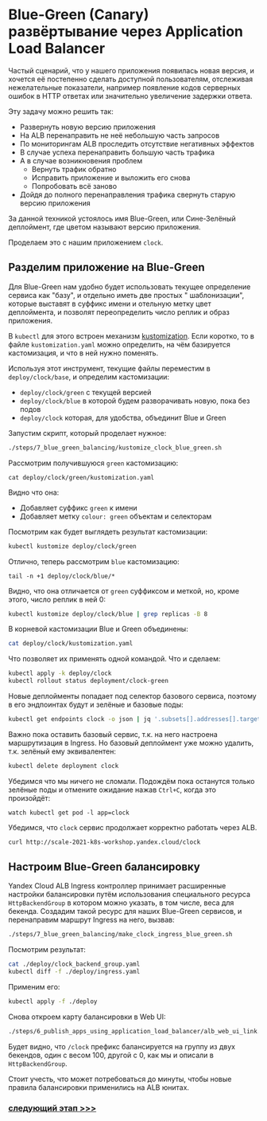 # Blue-Green (Canary) развёртывание через Application Load Balancer

Частый сценарий, что у нашего приложения появилась новая версия, и хочется её постепенно сделать доступной
пользователям, отслеживая нежелательные показатели, например появление кодов серверных ошибок в HTTP ответах или
значительно увеличение задержки ответа.

Эту задачу можно решить так:
* Развернуть новую версию приложения
* На ALB перенаправить не неё небольшую часть запросов
* По мониторингам ALB проследить отсутствие негативных эффектов
* В случае успеха перенаправить большую часть трафика
* А в случае возникновения проблем
    * Вернуть трафик обратно
    * Исправить приложение и выложить его снова
    * Попробовать всё заново
* Дойдя до полного перенаправления трафика свернуть старую версию приложения

За данной техникой устоялось имя Blue-Green, или Сине-Зелёный деплоймент, где цветом называют версию приложения.

Проделаем это с нашим приложением `clock`.

## Разделим приложение на Blue-Green

Для Blue-Green нам удобно будет использовать текущее определение сервиса как "базу", и отдельно иметь две простых "
шаблонизации", которые выставят в суффикс имени и отельную метку цвет деплоймента, и позволят переопределить число
реплик и образ приложения.

В `kubectl` для этого встроен
механизм [kustomization](https://kubernetes.io/docs/tasks/manage-kubernetes-objects/kustomization/). Если коротко, то в
файле `kustomization.yaml` можно определить, на чём базируется кастомизация, и что в ней нужно поменять.

Используя этот инструмент, текущие файлы переместим в `deploy/clock/base`, и определим кастомизации:
* `deploy/clock/green` с текущей версией
* `deploy/clock/blue` в которой будем разворачивать новую, пока без подов
* `deploy/clock` которая, для удобства, объединит Blue и Green

Запустим скрипт, который проделает нужное:
```bash
./steps/7_blue_green_balancing/kustomize_clock_blue_green.sh
```

Рассмотрим получившуюся `green` кастомизацию:
```base 
cat deploy/clock/green/kustomization.yaml
```
Видно что она:
* Добавляет суффикс `green` к имени
* Добавляет метку `colour: green` объектам и селекторам

Посмотрим как будет выглядеть результат кастомизации:
```bash
kubectl kustomize deploy/clock/green
```

Отлично, теперь рассмотрим `blue` кастомизацию:
```base 
tail -n +1 deploy/clock/blue/*
```
Видно, что она отличается от `green` суффиксом и меткой, но, кроме этого, число реплик в ней 0:
```bash 
kubectl kustomize deploy/clock/blue | grep replicas -B 8
```

В корневой кастомизации Blue и Green объединены:
```bash
cat deploy/clock/kustomization.yaml
```

Что позволяет их применять одной командой. Что и сделаем:
```bash
kubectl apply -k deploy/clock
kubectl rollout status deployment/clock-green
```

Новые деплойменты попадает под селектор базового сервиса, поэтому в его эндпоинтах будут и зелёные и базовые поды:
```bash
kubectl get endpoints clock -o json | jq '.subsets[].addresses[].targetRef.name' -r | sort
```

Важно пока оставить базовый сервис, т.к. на него настроена маршрутизация в Ingress. Но базовый деплоймент уже можно
удалить, т.к. зелёный ему эквивалентен:
```bash 
kubectl delete deployment clock
```

Убедимся что мы ничего не сломали. Подождём пока останутся только зелёные поды и отмените ожидание нажав `Ctrl+C`, когда
это произойдёт:
```base
watch kubectl get pod -l app=clock
```

Убедимся, что `clock` сервис продолжает корректно работать через ALB.
```bash
curl http://scale-2021-k8s-workshop.yandex.cloud/clock
```

## Настроим Blue-Green балансировку

Yandex Cloud ALB Ingress контроллер принимает расширенные настройки балансировки путём использования специального
ресурса
`HttpBackendGroup` в котором можно указать, в том числе, веса для бекенда. Создадим такой ресурс для наших Blue-Green
сервисов, и перенаправим маршрут Ingress на него, вызвав:
```bash
./steps/7_blue_green_balancing/make_clock_ingress_blue_green.sh
```

Посмотрим результат:
```bash
cat ./deploy/clock_backend_group.yaml
kubectl diff -f ./deploy/ingress.yaml
```

Применим его:
```bash
kubectl apply -f ./deploy
```

Снова откроем карту балансировки в Web UI:
```bash
./steps/6_publish_apps_using_application_load_balancer/alb_web_ui_link.sh
```

Будет видно, что  `/clock` префикс балансируется на группу из двух бекендов, один с весом 100, другой с 0, как мы и
описали в `HttpBackendGroup`.

Стоит учесть, что может потребоваться до минуты, чтобы новые правила балансировки применились на ALB юнитах.


### [cледующий этап >>>](../8_blue_green_deploy/README.md)
